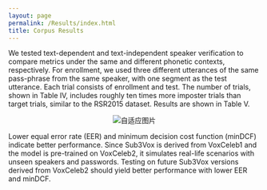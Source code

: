 ```yaml
---
layout: page
permalink: /Results/index.html
title: Corpus Results
---
```


<html lang="en">
<head>
<meta charset="UTF-8">
<meta name="viewport" content="width=device-width, initial-scale=1.0">
<title>自适应图片</title>
<style>
  .center {
    text-align: center;
  }
  .responsive-img1 {
    max-width: 100%;
    height: auto;
  }
  .responsive-img2 {
  max-width: 65%;
  height: auto;
  }
</style>
</head>
<body>
<div class="center">
</div>
</body>
</html>

We tested text-dependent and text-independent speaker verification to compare metrics under the same and different phonetic contexts, respectively. For enrollment, we used three different utterances of the same pass-phrase from the same speaker, with one segment as the test utterance. Each trial consists of enrollment and test. The number of trials, shown in Table IV, includes roughly ten times more imposter trials than target trials, similar to the RSR2015 dataset. Results are shown in Table V. 

<center>
<img src="https://slash1028.github.io/Image/performence.png" class="responsive-img1" alt="自适应图片">
</center>

Lower equal error rate (EER) and minimum decision cost function (minDCF) indicate better performance. Since Sub3Vox is derived from VoxCeleb1 and the model is pre-trained on VoxCeleb2, it simulates real-life scenarios with unseen speakers and passwords. Testing on future Sub3Vox versions derived from VoxCeleb2 should yield better performance with lower EER and minDCF.
<!--
> Lastest Update: 27th August 2024

## Scholarships

- June 2024：**KDD-24 Undergraduate Scholarship** ($1000)<br>Only 21 undergraduates are selected around the world
- Dec 2023：**AAAI-24 Undergraduate Scholarship** ($5000)<br>Only 18 undergraduates are selected around the world
- Aug 2023：FEPG Scholarship ($1400)<br>One of the highest undergraduate awards in my school
- May 2023：XiamenAir Scholarship ($600)<br>
- June 2024：Best Final Year Project Award of Maynooth (€500)
- Oct 2023：Best Academic Performance of Maynooth (€100)
- Oct 2022：Best Course Project Award of Maynooth (€100)
- First Prize Scholarship of MIEC ($2100, **Four times**)<br>Combined degree scholarship between FZU and Maynooth<br>

## Competitions (Selected)

- Jan 2024：Finalist of China International College Students’ Innovation Competition (Top 3%)
- Aug 2023：Best Technology Award in National Youth Science Innovation Project Competition (Top 1%)
- Aug 2023：Second Prize in National Collegiate Internet of Things Technology and Application Competition (Top 5%)
- May 2023：Finalist Award in Mathematical Contest In Modeling (Top 1% of all 20508 paper)
- Nov 2022：First Prize (Provincial Level) in China Undergraduate Mathematical Contest in Modeling (Top 8%)
- June 2022：Championship of 100-meter Freestyle Swimming Competition of Fuzhou University<br>

## Social Services

- Dec 2023 - Present：AAAI Student Membership
- Sep 2022 - Present：IEEE Student Membership
- Sep 2022 - Present：CAAI Student Membership
- April 2022：Top 10 Best Volunteers (Only 10/30000) of Fuzhou University
- Sep 2021 - Sep 2022：Deputy President of Volunteer Department, Youth League Committee of FZU
- July 2021：Outstanding volunteer at the 44th session of the World Heritage Committee
- April 2021：Outstanding volunteer at the 4th Digital China Summit<br>
